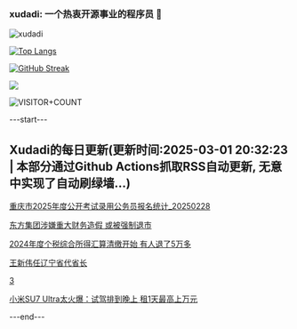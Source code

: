 ### xudadi: 一个热衷开源事业的程序员 👋

![xudadi](https://github-readme-stats-git-masterorgs-github-readme-stats-team.vercel.app/api?username=xudadi)

[![Top Langs](https://github-readme-stats.vercel.app/api/top-langs/?username=xudadi)](https://github.com/anuraghazra/github-readme-stats)

[![GitHub Streak](https://streak-stats.demolab.com?user=xudadi&locale=zh_Hans)](https://git.io/streak-stats)

![](https://raw.githubusercontent.com/xudadi/xudadi/main/assets/github-contribution-grid-snake.svg)

![VISITOR+COUNT](https://komarev.com/ghpvc/?username=xudadi&label=VISITOR+COUNT)


---start---

## Xudadi的每日更新(更新时间:2025-03-01 20:32:23 | 本部分通过Github Actions抓取RSS自动更新, 无意中实现了自动刷绿墙...)

[重庆市2025年度公开考试录用公务员报名统计_20250228](https://www.gongkaoleida.com/article/2305471)

[东方集团涉嫌重大财务造假 或被强制退市](https://m.163.com/news/article/JPI2903K0514R9P4.html)

[2024年度个税综合所得汇算清缴开始 有人退了5万多](https://m.163.com/news/article/JPI8V03L0512DU6N.html)

[王新伟任辽宁省代省长](https://m.163.com/news/article/JPIDJS360001899O.html)

[3](https://m.163.com/touch/news/sub/domestic)

[小米SU7 Ultra太火爆：试驾排到晚上 租1天最高上万元](https://m.163.com/news/article/JPHC80UK0512B07B.html)

---end---

